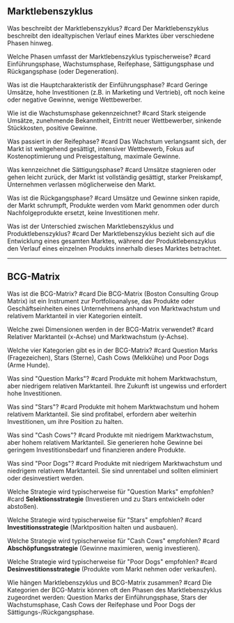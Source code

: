 ## Marktlebenszyklus

Was beschreibt der Marktlebenszyklus? #card
Der Marktlebenszyklus beschreibt den idealtypischen Verlauf eines Marktes über verschiedene Phasen hinweg.

Welche Phasen umfasst der Marktlebenszyklus typischerweise? #card
Einführungsphase, Wachstumsphase, Reifephase, Sättigungsphase und Rückgangsphase (oder Degeneration).

Was ist die Hauptcharakteristik der Einführungsphase? #card
Geringe Umsätze, hohe Investitionen (z.B. in Marketing und Vertrieb), oft noch keine oder negative Gewinne, wenige Wettbewerber.

Wie ist die Wachstumsphase gekennzeichnet? #card
Stark steigende Umsätze, zunehmende Bekanntheit, Eintritt neuer Wettbewerber, sinkende Stückkosten, positive Gewinne.

Was passiert in der Reifephase? #card
Das Wachstum verlangsamt sich, der Markt ist weitgehend gesättigt, intensiver Wettbewerb, Fokus auf Kostenoptimierung und Preisgestaltung, maximale Gewinne.

Was kennzeichnet die Sättigungsphase? #card
Umsätze stagnieren oder gehen leicht zurück, der Markt ist vollständig gesättigt, starker Preiskampf, Unternehmen verlassen möglicherweise den Markt.

Was ist die Rückgangsphase? #card
Umsätze und Gewinne sinken rapide, der Markt schrumpft, Produkte werden vom Markt genommen oder durch Nachfolgeprodukte ersetzt, keine Investitionen mehr.

Was ist der Unterschied zwischen Marktlebenszyklus und Produktlebenszyklus? #card
Der Marktlebenszyklus bezieht sich auf die Entwicklung eines gesamten Marktes, während der Produktlebenszyklus den Verlauf eines einzelnen Produkts innerhalb dieses Marktes betrachtet.

---

## BCG-Matrix

Was ist die BCG-Matrix? #card
Die BCG-Matrix (Boston Consulting Group Matrix) ist ein Instrument zur Portfolioanalyse, das Produkte oder Geschäftseinheiten eines Unternehmens anhand von Marktwachstum und relativem Marktanteil in vier Kategorien einteilt.

Welche zwei Dimensionen werden in der BCG-Matrix verwendet? #card
Relativer Marktanteil (x-Achse) und Marktwachstum (y-Achse).

Welche vier Kategorien gibt es in der BCG-Matrix? #card
Question Marks (Fragezeichen), Stars (Sterne), Cash Cows (Melkkühe) und Poor Dogs (Arme Hunde).

Was sind "Question Marks"? #card
Produkte mit hohem Marktwachstum, aber niedrigem relativen Marktanteil. Ihre Zukunft ist ungewiss und erfordert hohe Investitionen.

Was sind "Stars"? #card
Produkte mit hohem Marktwachstum und hohem relativem Marktanteil. Sie sind profitabel, erfordern aber weiterhin Investitionen, um ihre Position zu halten.

Was sind "Cash Cows"? #card
Produkte mit niedrigem Marktwachstum, aber hohem relativem Marktanteil. Sie generieren hohe Gewinne bei geringem Investitionsbedarf und finanzieren andere Produkte.

Was sind "Poor Dogs"? #card
Produkte mit niedrigem Marktwachstum und niedrigem relativem Marktanteil. Sie sind unrentabel und sollten eliminiert oder desinvestiert werden.

Welche Strategie wird typischerweise für "Question Marks" empfohlen? #card
**Selektionsstrategie** (Investieren und zu Stars entwickeln oder abstoßen).

Welche Strategie wird typischerweise für "Stars" empfohlen? #card
**Investitionsstrategie** (Marktposition halten und ausbauen).

Welche Strategie wird typischerweise für "Cash Cows" empfohlen? #card
**Abschöpfungsstrategie** (Gewinne maximieren, wenig investieren).

Welche Strategie wird typischerweise für "Poor Dogs" empfohlen? #card
**Desinvestitionsstrategie** (Produkte vom Markt nehmen oder verkaufen).

Wie hängen Marktlebenszyklus und BCG-Matrix zusammen? #card
Die Kategorien der BCG-Matrix können oft den Phasen des Marktlebenszyklus zugeordnet werden: Question Marks der Einführungsphase, Stars der Wachstumsphase, Cash Cows der Reifephase und Poor Dogs der Sättigungs-/Rückgangsphase.

